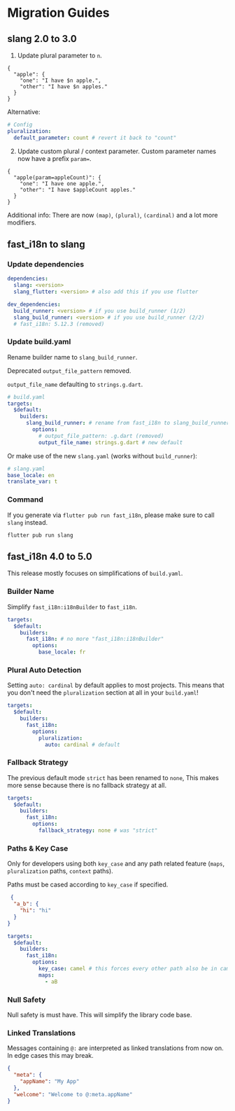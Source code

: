 # Migration Guides

## slang 2.0 to 3.0

1. Update plural parameter to `n`.

```json5
{
  "apple": {
    "one": "I have $n apple.",
    "other": "I have $n apples."
  }
}
```

Alternative:

```yaml
# Config
pluralization:
  default_parameter: count # revert it back to "count"
```

2. Update custom plural / context parameter. Custom parameter names now have a prefix `param=`.

```json5
{
  "apple(param=appleCount)": {
    "one": "I have one apple.",
    "other": "I have $appleCount apples."
  }
}
```

Additional info: There are now `(map)`, `(plural)`, `(cardinal)` and a lot more modifiers.

## fast_i18n to slang

### Update dependencies

```yaml
dependencies:
  slang: <version>
  slang_flutter: <version> # also add this if you use flutter

dev_dependencies:
  build_runner: <version> # if you use build_runner (1/2)
  slang_build_runner: <version> # if you use build_runner (2/2)
  # fast_i18n: 5.12.3 (removed)
```

### Update build.yaml

Rename builder name to `slang_build_runner`.

Deprecated `output_file_pattern` removed.

`output_file_name` defaulting to `strings.g.dart`.

```yaml
# build.yaml
targets:
  $default:
    builders:
      slang_build_runner: # rename from fast_i18n to slang_build_runner
        options:
          # output_file_pattern: .g.dart (removed)
          output_file_name: strings.g.dart # new default
```

Or make use of the new `slang.yaml` (works without `build_runner`):
```yaml
# slang.yaml
base_locale: en
translate_var: t
```

### Command

If you generate via `flutter pub run fast_i18n`, please make sure to call `slang` instead.

`flutter pub run slang`

## fast_i18n 4.0 to 5.0

This release mostly focuses on simplifications of `build.yaml`.

### Builder Name

Simplify `fast_i18n:i18nBuilder` to `fast_i18n`.

```yaml
targets:
  $default:
    builders:
      fast_i18n: # no more "fast_i18n:i18nBuilder"
        options:
          base_locale: fr
```

### Plural Auto Detection

Setting `auto: cardinal` by default applies to most projects. This means that you don't need the `pluralization` section at all in your `build.yaml`!

```yaml
targets:
  $default:
    builders:
      fast_i18n:
        options:
          pluralization:
            auto: cardinal # default
```

### Fallback Strategy

The previous default mode `strict` has been renamed to `none`, This makes more sense because there is no fallback strategy at all.

```yaml
targets:
  $default:
    builders:
      fast_i18n:
        options:
          fallback_strategy: none # was "strict"
```

### Paths & Key Case

Only for developers using both `key_case` and any path related feature (`maps`, `pluralization` paths, `context` paths).

Paths must be cased according to `key_case` if specified.

```json
 {
  "a_b": {
    "hi": "hi"
  }
}
```

```yaml
targets:
  $default:
    builders:
      fast_i18n:
        options:
          key_case: camel # this forces every other path also be in camel case
          maps:
            - aB
```

### Null Safety

Null safety is must have. This will simplify the library code base.

### Linked Translations

Messages containing `@:` are interpreted as linked translations from now on. In edge cases this may break.

```json
{
  "meta": {
    "appName": "My App"
  },
  "welcome": "Welcome to @:meta.appName"
}
```